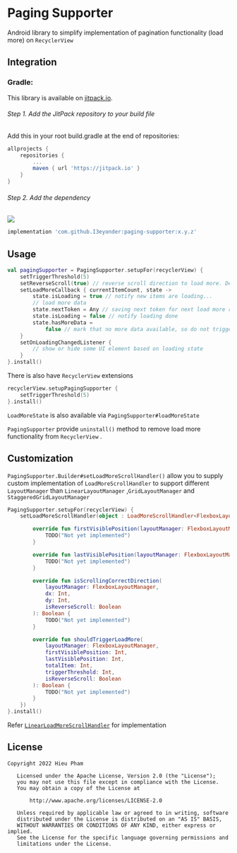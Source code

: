Paging Supporter
============
Android library to simplify implementation of pagination functionality (load more) on `RecyclerView`

## Integration

### Gradle:

This library is available on [jitpack.io](https://jitpack.io/#I3eyonder/paging-supporter).

###### Step 1. Add the JitPack repository to your build file

Add this in your root build.gradle at the end of repositories:

```gradle
allprojects {
    repositories {
        ...
        maven { url 'https://jitpack.io' }
    }
}
```

###### Step 2. Add the dependency

[![](https://jitpack.io/v/I3eyonder/paging-supporter.svg)](https://jitpack.io/#I3eyonder/paging-supporter)

```gradle
implementation 'com.github.I3eyonder:paging-supporter:x.y.z'
```

## Usage

```kotlin
val pagingSupporter = PagingSupporter.setupFor(recyclerView) {
    setTriggerThreshold(5)
    setReverseScroll(true) // reverse scroll direction to load more. Default is false (scroll from top to bottom)
    setLoadMoreCallback { currentItemCount, state ->
        state.isLoading = true // notify new items are loading...
        // load more data
        state.nextToken = Any // saving next token for next load more request if needed
        state.isLoading = false // notify loading done
        state.hasMoreData =
            false // mark that no more data available, so do not trigger loading any more.
    }
    setOnLoadingChangedListener {
        // show or hide some UI element based on loading state
    }
}.install()
```

There is also have `RecyclerView` extensions

```kotlin
recyclerView.setupPagingSupporter {
    setTriggerThreshold(5)
}.install()
```

`LoadMoreState` is also available via `PagingSupporter#loadMoreState`

`PagingSupporter` provide `uninstall()` method to remove load more functionality from `RecyclerView`
.

## Customization

`PagingSupporter.Builder#setLoadMoreScrollHandler()` allow you to supply custom implementation
of `LoadMoreScrollHandler` to support different `LayoutManager` than `LinearLayoutManager`
,`GridLayoutManager` and `StaggeredGridLayoutManager`

```kotlin
PagingSupporter.setupFor(recyclerView) {
    setLoadMoreScrollHandler(object : LoadMoreScrollHandler<FlexboxLayoutManager> {

        override fun firstVisiblePosition(layoutManager: FlexboxLayoutManager): Int {
            TODO("Not yet implemented")
        }

        override fun lastVisiblePosition(layoutManager: FlexboxLayoutManager): Int {
            TODO("Not yet implemented")
        }

        override fun isScrollingCorrectDirection(
            layoutManager: FlexboxLayoutManager,
            dx: Int,
            dy: Int,
            isReverseScroll: Boolean
        ): Boolean {
            TODO("Not yet implemented")
        }

        override fun shouldTriggerLoadMore(
            layoutManager: FlexboxLayoutManager,
            firstVisiblePosition: Int,
            lastVisiblePosition: Int,
            totalItem: Int,
            triggerThreshold: Int,
            isReverseScroll: Boolean
        ): Boolean {
            TODO("Not yet implemented")
        }
    })
}.install()
```

Refer [`LinearLoadMoreScrollHandler`](https://github.com/I3eyonder/paging-supporter/blob/master/paging-supporter/src/main/java/com/hieupt/supporter/paging/scrollhandler/LinearLoadMoreScrollHandler.kt)
for implementation

License
--------
    Copyright 2022 Hieu Pham

       Licensed under the Apache License, Version 2.0 (the "License");
       you may not use this file except in compliance with the License.
       You may obtain a copy of the License at

           http://www.apache.org/licenses/LICENSE-2.0

       Unless required by applicable law or agreed to in writing, software
       distributed under the License is distributed on an "AS IS" BASIS,
       WITHOUT WARRANTIES OR CONDITIONS OF ANY KIND, either express or implied.
       See the License for the specific language governing permissions and
       limitations under the License.

